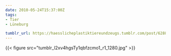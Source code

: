 ```yaml
---
date: 2010-05-24T15:37:00Z
tags:
- Tier
- Lüneburg

tumblr_url: https://haesslicheplastiktiereundzeugs.tumblr.com/post/628830923
---
```

{{< figure src="tumblr_l2xv4hgsTy1qbfzcmo1_r1_1280.jpg" >}}
